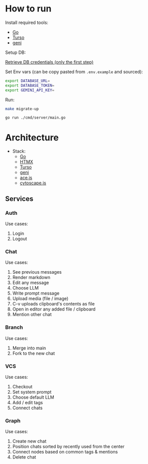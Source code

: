 # How to run

Install required tools:
- [Go](https://go.dev/doc/install)
- [Turso](https://docs.turso.tech/quickstart)
- [geni](https://github.com/emilpriver/geni?tab=readme-ov-file#installation)

Setup DB:

[Retrieve DB credentials (only the first step)](https://docs.turso.tech/sdk/go/quickstart)

Set Env vars (can be copy pasted from `.env.example` and sourced):
```bash
export DATABASE_URL=
export DATABASE_TOKEN=
export GEMINI_API_KEY=
```

Run:

```bash
make migrate-up
```

```
go run ./cmd/server/main.go
```

# Architecture
- Stack:
    - [Go](https://go.dev/)
    - [HTMX](https://htmx.org/)
    - [Turso](https://turso.tech/)
    - [geni](https://github.com/emilpriver/geni)
    - [ace.js](https://ace.c9.io/)
    - [cytoscape.js](https://ivis-at-bilkent.github.io/cytoscape.js-fcose/demo/demo-compound.html)

## Services
### Auth

Use cases:

1. Login
2. Logout

### Chat

Use cases:

1. See previous messages
2. Render markdown
3. Edit any message
4. Choose LLM
5. Write prompt message
6. Upload media (file / image)
7. C-v uploads clipboard's contents as file
8. Open in editor any added file / clipboard
9. Mention other chat

### Branch

Use cases:

1. Merge into main
2. Fork to the new chat

### VCS

Use cases:

1. Checkout
2. Set system prompt
3. Choose default LLM
4. Add / edit tags
5. Connect chats

### Graph

Use cases:

1. Create new chat
2. Position chats sorted by recently used from the center
3. Connect nodes based on common tags & mentions
4. Delete chat
